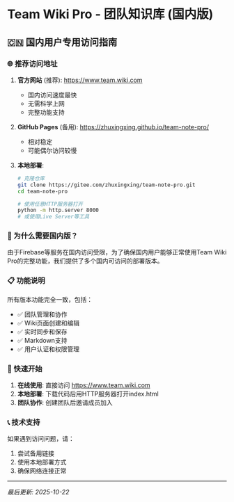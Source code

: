 # Team Wiki Pro - 团队知识库 (国内版)

## 🇨🇳 国内用户专用访问指南

### 🌐 推荐访问地址

1. **官方网站** (推荐): https://www.team.wiki.com
   - 国内访问速度最快
   - 无需科学上网
   - 完整功能支持

2. **GitHub Pages** (备用): https://zhuxingxing.github.io/team-note-pro/
   - 相对稳定
   - 可能偶尔访问较慢

3. **本地部署**:
   ```bash
   # 克隆仓库
   git clone https://gitee.com/zhuxingxing/team-note-pro.git
   cd team-note-pro

   # 使用任意HTTP服务器打开
   python -m http.server 8000
   # 或使用Live Server等工具
   ```

### 🔧 为什么需要国内版？

由于Firebase等服务在国内访问受限，为了确保国内用户能够正常使用Team Wiki Pro的完整功能，我们提供了多个国内可访问的部署版本。

### 📋 功能说明

所有版本功能完全一致，包括：
- ✅ 团队管理和协作
- ✅ Wiki页面创建和编辑
- ✅ 实时同步和保存
- ✅ Markdown支持
- ✅ 用户认证和权限管理

### 🚀 快速开始

1. **在线使用**: 直接访问 https://www.team.wiki.com
2. **本地部署**: 下载代码后用HTTP服务器打开index.html
3. **团队协作**: 创建团队后邀请成员加入

### 📞 技术支持

如果遇到访问问题，请：
1. 尝试备用链接
2. 使用本地部署方式
3. 确保网络连接正常

---

*最后更新: 2025-10-22*